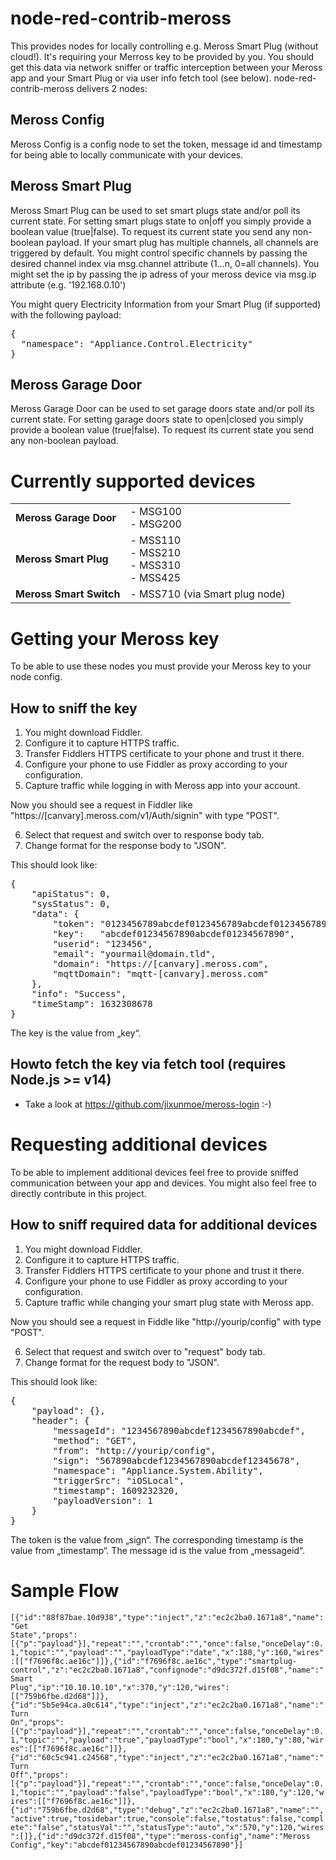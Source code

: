 # node-red-contrib-meross 
This provides nodes for locally controlling e.g. Meross Smart Plug (without cloud!). It's requiring your Merross key to be provided by you. You should get this data via network sniffer or traffic interception between your Meross app and your Smart Plug or via user info fetch tool (see below). node-red-contrib-meross delivers 2 nodes:

## Meross Config
Meross Config is a config node to set the token, message id and timestamp for being able to locally communicate with your devices.

## Meross Smart Plug
Meross Smart Plug can be used to set smart plugs state and/or poll its current state. For setting smart plugs state to on|off you simply provide a boolean value (true|false). To request its current state you send any non-boolean payload.
If your smart plug has multiple channels, all channels are triggered by default. You might control specific channels by passing the desired channel index via msg.channel attribute (1...n, 0=all channels). You might set the ip by passing the ip adress of your meross device via msg.ip attribute (e.g. '192.168.0.10')

You might query Electricity Information from your Smart Plug (if supported) with the following payload:
<pre>
{
  "namespace": "Appliance.Control.Electricity"
}
</pre>

## Meross Garage Door
Meross Garage Door can be used to set garage doors state and/or poll its current state. For setting garage doors state to open|closed you simply provide a boolean value (true|false). To request its current state you send any non-boolean payload.

# Currently supported devices
<table>
  <tr>
    <td><b>Meross Garage Door</b></td>
    <td>
      - MSG100<br />
      - MSG200<br />
    </td>
  </tr>
  <tr>
    <td><b>Meross Smart Plug</b></td>
    <td>
      - MSS110<br/>
      - MSS210<br/>
      - MSS310<br/>
      - MSS425<br />
    </td>
  </tr>
  <tr>
    <td><b>Meross Smart Switch</b></td>
    <td>- MSS710 (via Smart plug node)</td>
  </tr>
</table>

# Getting your Meross key
To be able to use these nodes you must provide your Meross key to your node config.

## How to sniff the key
1. You might download Fiddler.
2. Configure it to capture HTTPS traffic.
3. Transfer Fiddlers HTTPS certificate to your phone and trust it there.
4. Configure your phone to use Fiddler as proxy according to your configuration.
5. Capture traffic while logging in with Meross app into your account.

Now you should see a request in Fiddler like "https://[canvary].meross.com/v1/Auth/signin" with type "POST".

6. Select that request and switch over to response body tab.
7. Change format for the response body to "JSON".

This should look like:
<pre>
{
	"apiStatus": 0,
	"sysStatus": 0,
	"data": {
		"token": "0123456789abcdef0123456789abcdef0123456789abcdef0123456789abcdef",
		"key":   "abcdef01234567890abcdef01234567890",
		"userid": "123456",
		"email": "yourmail@domain.tld",
		"domain": "https://[canvary].meross.com",
		"mqttDomain": "mqtt-[canvary].meross.com"
	},
	"info": "Success",
	"timeStamp": 1632308678
}
</pre>

The key is the value from „key“.

## Howto fetch the key via fetch tool (requires Node.js >= v14)
- Take a look at https://github.com/jixunmoe/meross-login :-)

# Requesting additional devices
To be able to implement additional devices feel free to provide sniffed communication between your app and devices.
You might also feel free to directly contribute in this project.

## How to sniff required data for additional devices
1. You might download Fiddler.
2. Configure it to capture HTTPS traffic.
3. Transfer Fiddlers HTTPS certificate to your phone and trust it there.
4. Configure your phone to use Fiddler as proxy according to your configuration.
5. Capture traffic while changing your smart plug state with Meross app.

Now you should see a request in Fiddle like "http://yourip/config" with type "POST".

6. Select that request and switch over to "request" body tab.
7. Change format for the request body to "JSON".

This should look like:
<pre>
{
	"payload": {},
	"header": {
		"messageId": "1234567890abcdef1234567890abcdef",
		"method": "GET",
		"from": "http://yourip/config",
		"sign": "567890abcdef1234567890abcdef12345678",
		"namespace": "Appliance.System.Ability",
		"triggerSrc": "iOSLocal",
		"timestamp": 1609232320,
		"payloadVersion": 1
	}
}
</pre>

The token is the value from „sign“. The corresponding timestamp is the value from „timestamp“. The message id is the value from „messageid“.

# Sample Flow
<code>[{"id":"88f87bae.10d938","type":"inject","z":"ec2c2ba0.1671a8","name":"Get State","props":[{"p":"payload"}],"repeat":"","crontab":"","once":false,"onceDelay":0.1,"topic":"","payload":"","payloadType":"date","x":180,"y":160,"wires":[["f7696f8c.ae16c"]]},{"id":"f7696f8c.ae16c","type":"smartplug-control","z":"ec2c2ba0.1671a8","confignode":"d9dc372f.d15f08","name":"Smart Plug","ip":"10.10.10.10","x":370,"y":120,"wires":[["759b6fbe.d2d68"]]},{"id":"5b5e94ca.a0c614","type":"inject","z":"ec2c2ba0.1671a8","name":"Turn On","props":[{"p":"payload"}],"repeat":"","crontab":"","once":false,"onceDelay":0.1,"topic":"","payload":"true","payloadType":"bool","x":180,"y":80,"wires":[["f7696f8c.ae16c"]]},{"id":"60c5c941.c24568","type":"inject","z":"ec2c2ba0.1671a8","name":"Turn Off","props":[{"p":"payload"}],"repeat":"","crontab":"","once":false,"onceDelay":0.1,"topic":"","payload":"false","payloadType":"bool","x":180,"y":120,"wires":[["f7696f8c.ae16c"]]},{"id":"759b6fbe.d2d68","type":"debug","z":"ec2c2ba0.1671a8","name":"","active":true,"tosidebar":true,"console":false,"tostatus":false,"complete":"false","statusVal":"","statusType":"auto","x":570,"y":120,"wires":[]},{"id":"d9dc372f.d15f08","type":"meross-config","name":"Meross Config","key":"abcdef01234567890abcdef01234567890"}]</code>
